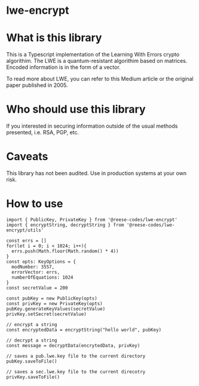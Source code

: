 # lwe-encrypt


# What is this library
This is a Typescript implementation of the Learning With Errors crypto algorithim. The
LWE is a quantum-resistant algorithim based on matrices. Encoded information is in the
form of a vector. 

To read more about LWE, you can refer to this Medium article or the original paper published in 2005. 

# Who should use this library
If you interested in securing information outside of the usual methods presented, i.e. RSA, PGP, etc. 

# Caveats
This library has not been audited. Use in production systems at your own risk. 

# How to use

```
import { PublicKey, PrivateKey } from '@reese-codes/lwe-encrypt'
import { encryptString, decryptString } from '@reese-codes/lwe-encrypt/utils'

const errs = []
for(let i = 0; i < 1024; i++){
  errs.push(Math.floor(Math.random() * 4))
}
const opts: KeyOptions = {
  modNumber: 3557,
  errorVector: errs,
  numberOfEquations: 1024
}
const secretValue = 200

const pubKey = new PublicKey(opts)
const privKey = new PrivateKey(opts)
pubKey.generateKeyValues(secretValue)
privKey.setSecret(secretValue)

// encrypt a string
const encryptedData = encryptString("hello world", pubKey)

// decrypt a string
const message = decryptData(encrytedData, privKey)

// saves a pub.lwe.key file to the current directory 
pubKey.saveToFile()

// saves a sec.lwe.key file to the current direcotry
privKey.saveToFile()

```
